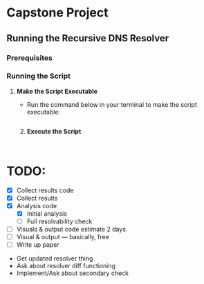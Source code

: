 # Capstone Project

   ## Running the Recursive DNS Resolver

   ### Prerequisites
### Running the Script
1. **Make the Script Executable**
   - Run the command below in your terminal to make the script executable:

     ```
     ```

   2. **Execute the Script**


      ```
     
      ```


# TODO:
- [x] Collect results code
- [x] Collect results
- [x] Analysis code
  - [x] Initial analysis
  - [ ] Full resolvability check
- [ ] Visuals & output code estimate 2 days
- [ ] Visual & output — basically, free
- [ ] Write up paper

- Get updated resolver thing
- Ask about resolver diff functioning
- Implement/Ask about secondary check
